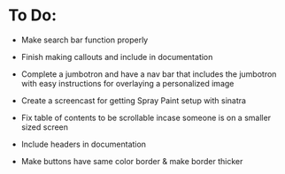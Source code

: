 # To Do:
- Make search bar function properly
- Finish making callouts and include in documentation
- Complete a jumbotron and have a nav bar that includes the jumbotron with easy
  instructions for overlaying a personalized image
- Create a screencast for getting Spray Paint setup with sinatra
- Fix table of contents to be scrollable incase someone is on a smaller sized
  screen
- Include headers in documentation


- Make buttons have same color border & make border thicker
